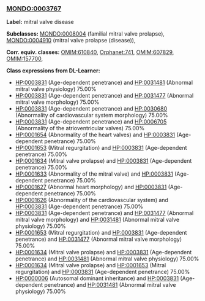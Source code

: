 
### [MONDO:0003767](http://purl.obolibrary.org/obo/MONDO_0003767)
**Label:** mitral valve disease

**Subclasses:** [MONDO:0008004](http://purl.obolibrary.org/obo/MONDO_0008004) (familial mitral valve prolapse), [MONDO:0004910](http://purl.obolibrary.org/obo/MONDO_0004910) (mitral valve prolapse (disease)), 

**Corr. equiv. classes:** [OMIM:610840](http://purl.obolibrary.org/obo/OMIM_610840), [Orphanet:741](http://www.orpha.net/ORDO/Orphanet_741), [OMIM:607829](http://purl.obolibrary.org/obo/OMIM_607829), [OMIM:157700](http://purl.obolibrary.org/obo/OMIM_157700), 

**Class expressions from DL-Learner:**

- [HP:0003831](http://purl.obolibrary.org/obo/HP_0003831) (Age-dependent penetrance) and [HP:0031481](http://purl.obolibrary.org/obo/HP_0031481) (Abnormal mitral valve physiology) 75.00%
- [HP:0003831](http://purl.obolibrary.org/obo/HP_0003831) (Age-dependent penetrance) and [HP:0031477](http://purl.obolibrary.org/obo/HP_0031477) (Abnormal mitral valve morphology) 75.00%
- [HP:0003831](http://purl.obolibrary.org/obo/HP_0003831) (Age-dependent penetrance) and [HP:0030680](http://purl.obolibrary.org/obo/HP_0030680) (Abnormality of cardiovascular system morphology) 75.00%
- [HP:0003831](http://purl.obolibrary.org/obo/HP_0003831) (Age-dependent penetrance) and [HP:0006705](http://purl.obolibrary.org/obo/HP_0006705) (Abnormality of the atrioventricular valves) 75.00%
- [HP:0001654](http://purl.obolibrary.org/obo/HP_0001654) (Abnormality of the heart valves) and [HP:0003831](http://purl.obolibrary.org/obo/HP_0003831) (Age-dependent penetrance) 75.00%
- [HP:0001653](http://purl.obolibrary.org/obo/HP_0001653) (Mitral regurgitation) and [HP:0003831](http://purl.obolibrary.org/obo/HP_0003831) (Age-dependent penetrance) 75.00%
- [HP:0001634](http://purl.obolibrary.org/obo/HP_0001634) (Mitral valve prolapse) and [HP:0003831](http://purl.obolibrary.org/obo/HP_0003831) (Age-dependent penetrance) 75.00%
- [HP:0001633](http://purl.obolibrary.org/obo/HP_0001633) (Abnormality of the mitral valve) and [HP:0003831](http://purl.obolibrary.org/obo/HP_0003831) (Age-dependent penetrance) 75.00%
- [HP:0001627](http://purl.obolibrary.org/obo/HP_0001627) (Abnormal heart morphology) and [HP:0003831](http://purl.obolibrary.org/obo/HP_0003831) (Age-dependent penetrance) 75.00%
- [HP:0001626](http://purl.obolibrary.org/obo/HP_0001626) (Abnormality of the cardiovascular system) and [HP:0003831](http://purl.obolibrary.org/obo/HP_0003831) (Age-dependent penetrance) 75.00%
- [HP:0003831](http://purl.obolibrary.org/obo/HP_0003831) (Age-dependent penetrance) and [HP:0031477](http://purl.obolibrary.org/obo/HP_0031477) (Abnormal mitral valve morphology) and [HP:0031481](http://purl.obolibrary.org/obo/HP_0031481) (Abnormal mitral valve physiology) 75.00%
- [HP:0001653](http://purl.obolibrary.org/obo/HP_0001653) (Mitral regurgitation) and [HP:0003831](http://purl.obolibrary.org/obo/HP_0003831) (Age-dependent penetrance) and [HP:0031477](http://purl.obolibrary.org/obo/HP_0031477) (Abnormal mitral valve morphology) 75.00%
- [HP:0001634](http://purl.obolibrary.org/obo/HP_0001634) (Mitral valve prolapse) and [HP:0003831](http://purl.obolibrary.org/obo/HP_0003831) (Age-dependent penetrance) and [HP:0031481](http://purl.obolibrary.org/obo/HP_0031481) (Abnormal mitral valve physiology) 75.00%
- [HP:0001634](http://purl.obolibrary.org/obo/HP_0001634) (Mitral valve prolapse) and [HP:0001653](http://purl.obolibrary.org/obo/HP_0001653) (Mitral regurgitation) and [HP:0003831](http://purl.obolibrary.org/obo/HP_0003831) (Age-dependent penetrance) 75.00%
- [HP:0000006](http://purl.obolibrary.org/obo/HP_0000006) (Autosomal dominant inheritance) and [HP:0003831](http://purl.obolibrary.org/obo/HP_0003831) (Age-dependent penetrance) and [HP:0031481](http://purl.obolibrary.org/obo/HP_0031481) (Abnormal mitral valve physiology) 75.00%


